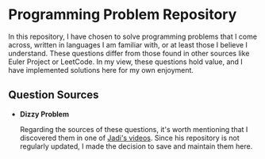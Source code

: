 # Programming Problem Repository

In this repository, I have chosen to solve programming problems that I come across, written in languages I am familiar with, or at least those I believe I understand. These questions differ from those found in other sources like Euler Project or LeetCode. In my view, these questions hold value, and I have implemented solutions here for my own enjoyment.

## Question Sources

- **Dizzy Problem**
  
  Regarding the sources of these questions, it's worth mentioning that I discovered them in one of [Jadi's videos](https://www.youtube.com/watch?v=jp75eufhOLc&list=PL-tKrPVkKKE3TgSTGMXiIhkqA8Xf7bM3E). Since his repository is not regularly updated, I made the decision to save and maintain them here.
